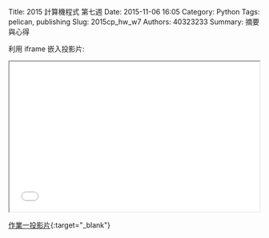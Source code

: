 Title: 2015 計算機程式 第七週
Date: 2015-11-06 16:05
Category: Python
Tags: pelican, publishing
Slug: 2015cp_hw_w7
Authors: 40323233
Summary: 摘要與心得


利用 iframe 嵌入投影片:

<iframe src="simplest5.html" width="500" height="300"></iframe>

[作業一投影片](simplest5.html){:target="_blank"}



